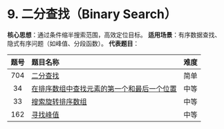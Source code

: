 # 9. **二分查找（Binary Search）**



**核心思想**：通过条件缩半搜索范围，高效定位目标。
**适用场景**：有序数据查找、隐式有序问题（如峰值、分段函数）。
**代表题目**：

| 题号 | 题目名称                                                     | 难度 |
| :--: | :----------------------------------------------------------- | :--- |
| 704  | [二分查找](https://leetcode.cn/problems/binary-search/)      | 简单 |
|  34  | [在排序数组中查找元素的第一个和最后一个位置](https://leetcode.cn/problems/find-first-and-last-position-of-element-in-sorted-array/) | 中等 |
|  33  | [搜索旋转排序数组](https://leetcode.cn/problems/search-in-rotated-sorted-array/) | 中等 |
| 162  | [寻找峰值](https://leetcode.cn/problems/find-peak-element/)  | 中等 |